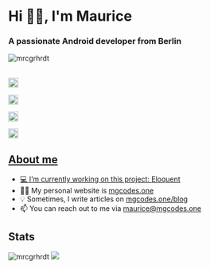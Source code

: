 # Hi 👋🏼, I'm Maurice
### A passionate Android developer from Berlin
<img src="https://komarev.com/ghpvc/?username=mrcgrhrdt&color=3DDC84&style=flat-square" alt="mrcgrhrdt"/>

<p>
  <br/>
  <a href="https://dev.to/mrcgrhrdt" target="blank"><img align="center" src="https://cdn.jsdelivr.net/npm/simple-icons@3.0.1/icons/dev-dot-to.svg" alt="mrcgrhrdt" height="20" width="20"/>
    
  <a href="https://twitter.com/mrcgrhrdt" target="blank"><img align="center" src="https://super.so/icon/dark/twitter.svg" alt="mrcgrhrdt" height="20" width="20"/>

  <a href="https://linkedin.com/in/maurice-gerhardt-840b39171" target="blank"><img align="center" src="https://super.so/icon/dark/linkedin.svg" alt="maurice-gerhardt-840b39171" height="20" width="20"/>

  <a href="https://instagram.com/mrcgrhrdt" target="blank"><img align="center" src="https://super.so/icon/dark/instagram.svg" alt="mrcgrhrdt" height="20" width="20"/>

</p>

## About me
- 💻 I’m currently working on this project: [Eloquent](https://github.com/Eloquent-Team/Eloquent-Android)
- ✌🏼 My personal website is [mgcodes.one](mgcodes.one)
- 💡 Sometimes, I write articles on [mgcodes.one/blog](https://mgcodes.one/blog)
- 📫 You can reach out to me via maurice@mgcodes.one

## Stats
<p align="left">
  <img src="https://github-readme-stats.vercel.app/api?username=mrcgrhrdt&show_icons=true" alt="mrcgrhrdt" />
  <img src="https://github-readme-stats.vercel.app/api/top-langs/?username=mrcgrhrdt&layout=compact" />
</p>
